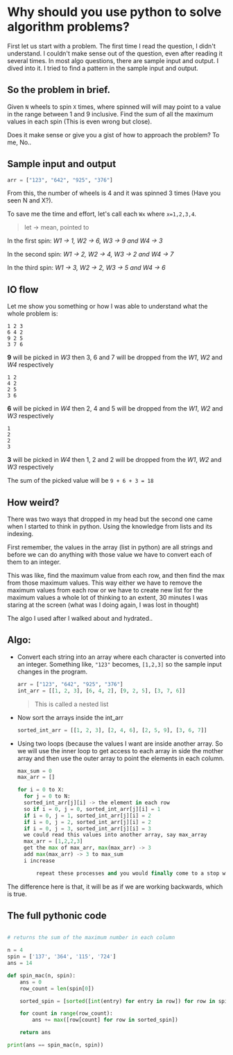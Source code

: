 # Why should you use python to solve algorithm problems?

First let us start with a problem. The first time I read the question, I didn't understand. I couldn't make sense out of the question, even after reading it several times. In most algo questions, there are sample input and output. I dived into it. I tried to find a pattern in the sample input and output.

## So the problem in brief.

Given `N` wheels to spin `X` times, where spinned will will may point to a value in the range between 1 and 9 inclusive. Find the sum of all the maximum values in each spin (This is even wrong but close).

Does it make sense or give you a gist of how to approach the problem? To me, No..

## Sample input and output

```py
arr = ["123", "642", "925", "376"]
```

From this, the number of wheels is 4 and it was spinned 3 times (Have you seen N and X?).

To save me the time and effort, let's call each `Wx` where `x=1,2,3,4`.

> let -> mean, pointed to

In the first spin: _W1 -> 1, W2 -> 6, W3 -> 9 and W4 -> 3_

In the second spin: _W1 -> 2, W2 -> 4, W3 -> 2 and W4 -> 7_

In the third spin: _W1 -> 3, W2 -> 2, W3 -> 5 and W4 -> 6_

## IO flow

Let me show you something or how I was able to understand what the whole problem is:

```
1 2 3
6 4 2
9 2 5
3 7 6
```

**9** will be picked in _W3_ then 3, 6 and 7 will be dropped from the _W1_, _W2_ and _W4_ respectively

```
1 2
4 2
2 5
3 6
```

**6** will be picked in _W4_ then 2, 4 and 5 will be dropped from the _W1_, _W2_ and _W3_ respectively

```
1
2
2
3
```

**3** will be picked in _W4_ then 1, 2 and 2 will be dropped from the _W1_, _W2_ and _W3_ respectively

The sum of the picked value will be `9 + 6 + 3 = 18`

## How weird?

There was two ways that dropped in my head but the second one came when I started to think in python. Using the knowledge from lists and its indexing.

First remember, the values in the array (list in python) are all strings and before we can do anything with those value we have to convert each of them to an integer.

This was like, find the maximum value from each row, and then find the max from those maximum values. This way either we have to remove the maximum values from each row or we have to create new list for the maximum values a whole lot of thinking to an extent, 30 minutes I was staring at the screen (what was I doing again, I was lost in thought)

The algo I used after I walked about and hydrated..

## Algo:

- Convert each string into an array where each character is converted into an integer. Something like, `"123"` becomes, `[1,2,3]`
  so the sample input changes in the program.

  ```py
  arr = ["123", "642", "925", "376"]
  int_arr = [[1, 2, 3], [6, 4, 2], [9, 2, 5], [3, 7, 6]]
  ```

  > This is called a nested list

- Now sort the arrays inside the int_arr
  ```py
  sorted_int_arr = [[1, 2, 3], [2, 4, 6], [2, 5, 9], [3, 6, 7]]
  ```
- Using two loops (because the values I want are inside another array.
  So we will use the inner loop to get access to each array in side the mother array and then use the outer array to point the elements in each column.

  ```py
  max_sum = 0
  max_arr = []

  for i = 0 to X:
  	for j = 0 to N:
  	sorted_int_arr[j][i] -> the element in each row
  	so if i = 0, j = 0, sorted_int_arr[j][i] = 1
  	if i = 0, j = 1, sorted_int_arr[j][i] = 2
  	if i = 0, j = 2, sorted_int_arr[j][i] = 2
  	if i = 0, j = 3, sorted_int_arr[j][i] = 3
  	we could read this values into another array, say max_array
  	max_arr = [1,2,2,3]
  	get the max of max_arr, max(max_arr) -> 3
  	add max(max_arr) -> 3 to max_sum
  	i increase

  		repeat these processes and you would finally come to a stop when the mother loop terminates
  ```

The difference here is that, it will be as if we are working backwards, which is true.

## The full pythonic code

```py

# returns the sum of the maximum number in each column

n = 4
spin = ['137', '364', '115', '724']
ans = 14

def spin_mac(n, spin):
	ans = 0
	row_count = len(spin[0])

    sorted_spin = [sorted([int(entry) for entry in row]) for row in spin]

    for count in range(row_count):
        ans += max([row[count] for row in sorted_spin])

    return ans

print(ans == spin_mac(n, spin))

```
